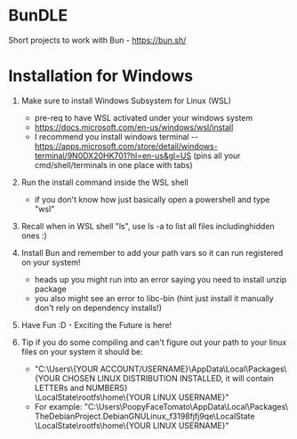# BunDLE
Short projects to work with Bun - https://bun.sh/

# Installation for Windows
1. Make sure to install Windows Subsystem for Linux (WSL)
    - pre-req to have WSL activated under your windows system
    - https://docs.microsoft.com/en-us/windows/wsl/install
    - I recommend you install windows terminal 
    -- https://apps.microsoft.com/store/detail/windows-terminal/9N0DX20HK701?hl=en-us&gl=US (pins all your cmd/shell/terminals in one place with tabs)
2. Run the install command inside the WSL shell
    - if you don't know how just basically open a powershell and type "wsl"
3. Recall when in WSL shell "ls", use ls -a to list all files includinghidden ones :)
4. Install Bun and remember to add your path vars so it can run registered on your system!
    - heads up you might run into an error saying you need to install unzip package
    - you also might see an error to libc-bin (hint just install it manually don't rely on dependency installs!)
5. Have Fun :D - Exciting the Future is here!


6. Tip if you do some compiling and can't figure out your path to your linux files on your system it should be:
    - "C:\Users\\{YOUR ACCOUNT/USERNAME}\\AppData\\Local\\Packages\\ <br />
    {YOUR CHOSEN LINUX DISTRIBUTION INSTALLED, it will contain LETTERs and NUMBERS} <br />
    \\LocalState\\rootfs\\home\\{YOUR LINUX USERNAME}"
    - For example: "C:\Users\\PoopyFaceTomato\\AppData\\Local\\Packages\\ <br />
    TheDebianProject.DebianGNULinux_f3198fjfj9qe\LocalState<br />
    \\LocalState\\rootfs\\home\\{YOUR LINUX USERNAME}"

